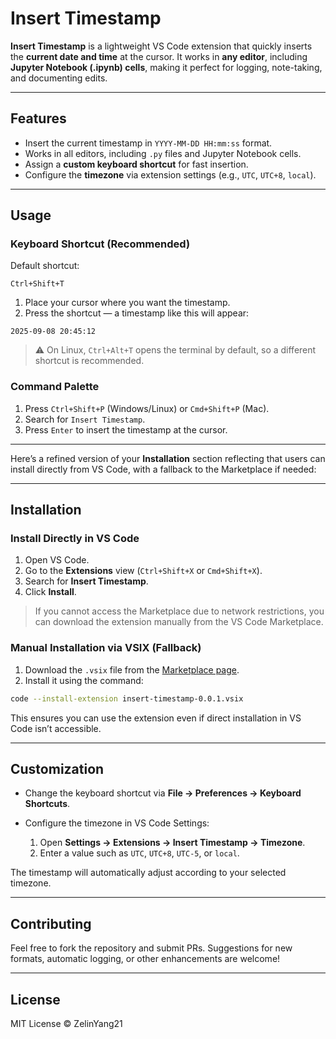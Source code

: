 # Insert Timestamp

**Insert Timestamp** is a lightweight VS Code extension that quickly inserts the **current date and time** at the cursor. It works in **any editor**, including **Jupyter Notebook (.ipynb) cells**, making it perfect for logging, note-taking, and documenting edits.

---

## Features

* Insert the current timestamp in `YYYY-MM-DD HH:mm:ss` format.
* Works in all editors, including `.py` files and Jupyter Notebook cells.
* Assign a **custom keyboard shortcut** for fast insertion.
* Configure the **timezone** via extension settings (e.g., `UTC`, `UTC+8`, `local`).

---

## Usage

### Keyboard Shortcut (Recommended)

Default shortcut:

```
Ctrl+Shift+T
```

1. Place your cursor where you want the timestamp.
2. Press the shortcut — a timestamp like this will appear:

```
2025-09-08 20:45:12
```

> ⚠️ On Linux, `Ctrl+Alt+T` opens the terminal by default, so a different shortcut is recommended.

### Command Palette

1. Press `Ctrl+Shift+P` (Windows/Linux) or `Cmd+Shift+P` (Mac).
2. Search for `Insert Timestamp`.
3. Press `Enter` to insert the timestamp at the cursor.

---
Here’s a refined version of your **Installation** section reflecting that users can install directly from VS Code, with a fallback to the Marketplace if needed:

---

## Installation

### Install Directly in VS Code

1. Open VS Code.
2. Go to the **Extensions** view (`Ctrl+Shift+X` or `Cmd+Shift+X`).
3. Search for **Insert Timestamp**.
4. Click **Install**.

> If you cannot access the Marketplace due to network restrictions, you can download the extension manually from the VS Code Marketplace.

### Manual Installation via VSIX (Fallback)

1. Download the `.vsix` file from the [Marketplace page](https://marketplace.visualstudio.com/items?itemName=ZelinYang21.insert-timestamp).
2. Install it using the command:

```bash
code --install-extension insert-timestamp-0.0.1.vsix
```

This ensures you can use the extension even if direct installation in VS Code isn’t accessible.

---

## Customization

* Change the keyboard shortcut via **File → Preferences → Keyboard Shortcuts**.
* Configure the timezone in VS Code Settings:

  1. Open **Settings → Extensions → Insert Timestamp → Timezone**.
  2. Enter a value such as `UTC`, `UTC+8`, `UTC-5`, or `local`.

The timestamp will automatically adjust according to your selected timezone.

---

## Contributing

Feel free to fork the repository and submit PRs. Suggestions for new formats, automatic logging, or other enhancements are welcome!

---

## License

MIT License © ZelinYang21

